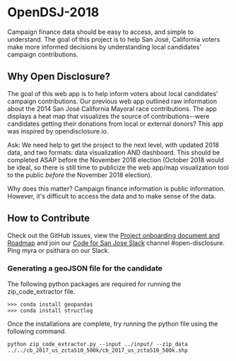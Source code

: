 # OpenDSJ-2018
Campaign finance data should be easy to access, and simple to understand. The goal of this project is to help San José, California voters make more informed decisions by understanding local candidates' campaign contributions.

## Why Open Disclosure?
The goal of this web app is to help inform voters about local candidates' campaign contributions. Our previous web app outlined raw information about the 2014 San José California Mayoral race contributions. The app displays a heat map that visualizes the source of contributions--were candidates getting their donations from local or external donors? This app was inspired by opendisclosure.io. 

Ask: We need help to get the project to the next level, with updated 2018 data, and two formats: data visualization AND dashboard. This should be completed ASAP before the November 2018 election (October 2018 would be ideal, so there is still time to publicize the web app/map visualization tool to the public *before* the November 2018 election).

Why does this matter? Campaign finance information is public information. However, it's difficult to access the data and to make sense of the data.  

## How to Contribute
Check out the GitHub issues, view the [Project onboarding document and Roadmap](https://docs.google.com/document/d/1MqNJvUsFl7uOKNnHXM6VDQi0RmF-bKhCz9fZYq1ROm4/edit?usp=sharing) and join our [Code for San Jose Slack](https://slackin-c4sj.herokuapp.com/) channel #open-disclosure. Ping myra or psithara on our Slack. 

### Generating a geoJSON file for the candidate
The following python packages are required for running the zip_code_extractor file.
```
>>> conda install geopandas
>>> conda install structlog
```
Once the installations are complete, try running the python file using the following command.
```
python zip_code_extractor.py --input ../input/ --zip_data ../../cb_2017_us_zcta510_500k/cb_2017_us_zcta510_500k.shp
```
